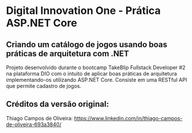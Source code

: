 # Digital Innovation One - Prática ASP.NET Core

## Criando um catálogo de jogos usando boas práticas de arquitetura com .NET

Projeto desenvolvido durante o bootcamp TakeBlip Fullstack Developer #2 na plataforma DIO com o intuito de aplicar boas práticas de arquitetura implementando-os utilizando ASP.NET Core.
Consiste em uma RESTful API que permite cadastro de jogos.


## Créditos da versão original:

Thiago Campos de Oliveira: https://www.linkedin.com/in/thiago-campos-de-oliveira-693a3840/
